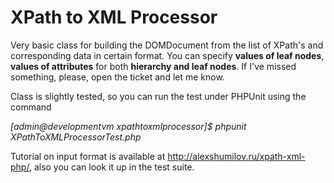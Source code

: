 # XPath to XML Processor
Very basic class for building the DOMDocument from the list of XPath's and corresponding data in certain format. You can specify **values of leaf nodes**, **values of attributes** for both **hierarchy and leaf nodes**. If I've missed something, please, open the ticket and let me know.

Class is slightly tested, so you can run the test under PHPUnit using the command 

*[admin@developmentvm xpathtoxmlprocessor]$ phpunit XPathToXMLProcessorTest.php*

Tutorial on input format is available at http://alexshumilov.ru/xpath-xml-php/, also you can look it up in the test suite.
